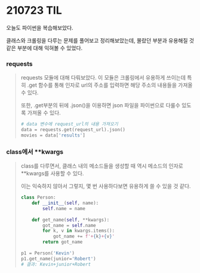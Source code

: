# 210723 TIL

오늘도 파이썬을 복습해보았다.

클래스와 크롤링을 다루는 문제를 풀어보고 정리해보았는데, 몰랐던 부분과 유용해질 것 같은 부분에 대해 익혀볼 수 있었다.



### requests

>  requests 모듈에 대해 다뤄보았다. 이 모듈은 크롤링에서 유용하게 쓰이는데 특히 .get 함수를 통해 인자로 url의 주소를 입력하면 해당 주소의 내용들을 가져올 수 있다.
>
>  또한, .get부분의 뒤에 .json()을 이용하면 json 파일을 파이썬으로 다룰수 있도록 가져올 수 있다.
>
>  ```python
>  # data 변수에 request_url의 내용 가져오기
>  data = requests.get(request_url).json()  
>  movies = data['results']
>  ```
>



### class에서 **kwargs

> class를 다루면서, 클래스 내의 메소드들을 생성할 때 역시 메소드의 인자로 **kwargs를 사용할 수 있다.
>
> 이는 익숙하지 않아서 그렇지, 몇 번 사용하다보면 유용하게 쓸 수 있을 것 같다.
>
> ```python
> class Person:
>     def __init__(self, name):
>         self.name = name
>         
>     def get_name(self, **kwargs):
>         got_name = self.name
>         for k, v in kwargs.items():
>             got_name += f'+{k}+{v}'
>         return got_name
>             
> p1 = Person('Kevin')
> p1.get_name(junior='Robert')
> # 결과: Kevin+junior+Robert
> ```
>

